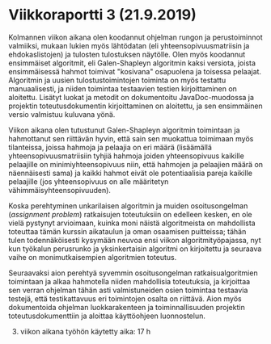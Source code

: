 # Viikkoraportti 3 (21.9.2019)

Kolmannen viikon aikana olen koodannut ohjelman rungon ja perustoiminnot valmiiksi, mukaan lukien myös lähtödatan (eli yhteensopivuusmatriisin ja ehdokaslistojen) ja tulosten tulostuksen näytölle. Olen myös koodannut ensimmäiset algoritmit, eli Galen-Shapleyn algoritmin kaksi versiota, joista ensimmäisessä hahmot toimivat "kosivana" osapuolena ja toisessa pelaajat. Algoritmin ja uusien tulostustoimintojen toiminta on myös testattu manuaalisesti, ja niiden toimintaa testaavien testien kirjoittaminen on aloitettu. Lisätyt luokat ja metodit on dokumentoitu JavaDoc-muodossa ja projektin toteutusdokumentin kirjoittaminen on aloitettu, ja sen ensimmäinen versio valmistuu kuluvana yönä.

Viikon aikana olen tutustunut Galen-Shapleyn algoritmin toimintaan ja hahmottanut sen riittävän hyvin, että sain sen muokattua toimimaan myös tilanteissa, joissa hahmoja ja pelaajia on eri määrä (lisäämällä yhteensopivuusmatriisiin tyhjiä hahmoja joiden yhteensopivuus kaikille pelaajille on minimiyhteensopivuus niin, että hahmojen ja pelaajien määrä on näennäisesti sama) ja kaikki hahmot eivät ole potentiaalisia pareja kaikille pelaajille (jos yhteensopivuus on alle määritetyn vähimmäisyhteensopivuuden).

Koska perehtyminen unkarilaisen algoritmin ja muiden osoitusongelman (_assignment problem_) ratkaisujen toteutuksiin on edelleen kesken, en ole vielä pystynyt arvioimaan, kuinka moni näistä algoritmeista on mahdollista toteuttaa tämän kurssin aikataulun ja oman osaamisen puitteissa; tähän tulen todennäköisesti kysymään neuvoa ensi viikon algoritmityöpajassa, nyt kun työkalun perusrunko ja yksinkertaisin algoritmi on kirjoitettu ja seuraava vaihe on monimutkaisempien algoritmien toteutus.

Seuraavaksi aion perehtyä syvemmin osoitusongelman ratkaisualgoritmien toimintaan ja alkaa hahmotella niiden mahdollisia toteutuksia, ja kirjoittaa sen verran ohjelman tähän asti valmistuneiden osien toimintaa testaavia testejä, että testikattavuus eri toimintojen osalta on riittävä. Aion myös dokumentoida ohjelman luokkarakenteen ja toiminnallisuuden projektin toteutusdokumenttiin ja aloittaa käyttöohjeen luonnostelun.

3. viikon aikana työhön käytetty aika: 17 h
